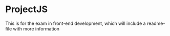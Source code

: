 # ProjectJS
This is for the exam in front-end development, which will include a readme-file with more information
